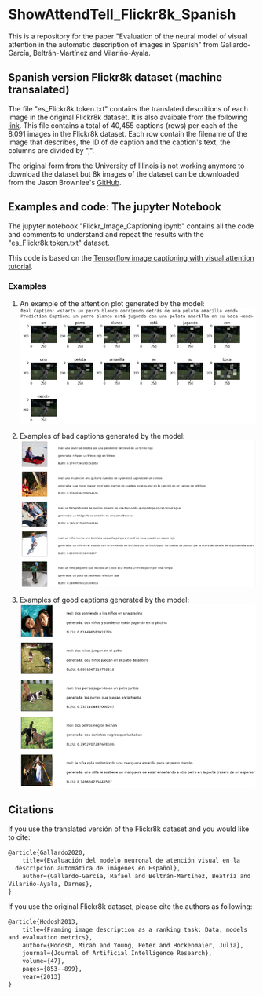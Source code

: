 # ShowAttendTell_Flickr8k_Spanish
This is a repository for the paper "Evaluation of the neural model of visual attention in the automatic
description of images in Spanish" from Gallardo-García, Beltrán-Martínez and Vilariño-Ayala.

## Spanish version Flickr8k dataset (machine transalated)
The file "es_Flickr8k.token.txt" contains the translated descritions of each image in the original Flickr8k
dataset. It is also avaibale from the following [link](https://url2.cl/XYxj6). This file contains a total of 
40,455 captions (rows) per each of the 8,091 images in the Flickr8k dataset. Each row contain the filename of the image that describes, the ID of de caption and the caption's text, the columns are divided by ",".

The original form from the University of Illinois is not working anymore to download the dataset but 8k images of
the dataset can be downloaded from the Jason Brownlee's [GitHub](https://github.com/jbrownlee/Datasets/releases/download/Flickr8k/Flickr8k_Dataset.zip).

## Examples and code: The jupyter Notebook
The jupyter notebook "Flickr_Image_Captioning.ipynb" contains all the code and comments to understand and repeat the results with the "es_Flickr8k.token.txt" dataset.

This code is based on the [Tensorflow image captioning with visual attention tutorial](https://www.tensorflow.org/tutorials/text/image_captioning).

### Examples
1. An example of the attention plot generated by the model:
![AttentionPlot](Res/attention_plot_3.png)

2. Examples of bad captions generated by the model:
![BadCaptions](Res/bad_preds.png)

3. Examples of good captions generated by the model:
![GoodCaptions](Res/good_preds.png)


## Citations
If you use the translated versión of the Flickr8k dataset and you would like to cite:
```
@article{Gallardo2020,
	title={Evaluación del modelo neuronal de atención visual en la
  descripción automática de imágenes en Español},
	author={Gallardo-García, Rafael and Beltrán-Martínez, Beatriz and Vilariño-Ayala, Darnes},
}
```
If you use the original Flickr8k dataset, please cite the authors as following:
```
@article{Hodosh2013,
	title={Framing image description as a ranking task: Data, models and evaluation metrics},
	author={Hodosh, Micah and Young, Peter and Hockenmaier, Julia},
	journal={Journal of Artificial Intelligence Research},
	volume={47},
	pages={853--899},
	year={2013}
}


